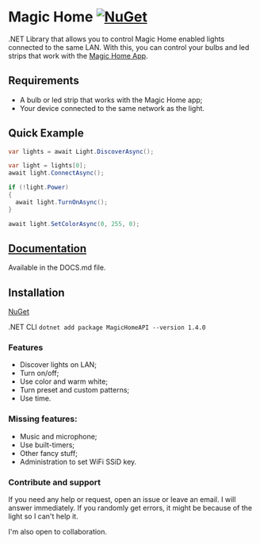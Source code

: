 # Magic Home [![NuGet](https://img.shields.io/badge/NuGet-1.4.0-brightgreen.svg)](https://www.nuget.org/packages/MagicHomeAPI/1.4.0)
.NET Library that allows you to control Magic Home enabled lights connected to the same LAN.
With this, you can control your bulbs and led strips that work with the [Magic Home App](https://play.google.com/store/apps/details?id=com.Zengge.LEDWifiMagicHome).

## Requirements
- A bulb or led strip that works with the Magic Home app;
- Your device connected to the same network as the light.

## Quick Example
```c#
var lights = await Light.DiscoverAsync();

var light = lights[0];
await light.ConnectAsync();

if (!light.Power)
{
  await light.TurnOnAsync();
}

await light.SetColorAsync(0, 255, 0);
```

## [Documentation](https://github.com/nathanielxd/magic-home/blob/master/DOCS.md)
Available in the DOCS.md file.

## Installation
[NuGet](https://www.nuget.org/packages/MagicHomeAPI/1.4.0)

.NET CLI `dotnet add package MagicHomeAPI --version 1.4.0`

### Features
- Discover lights on LAN;
- Turn on/off;
- Use color and warm white;
- Turn preset and custom patterns;
- Use time.

### Missing features:
- Music and microphone;
- Use built-timers;
- Other fancy stuff;
- Administration to set WiFi SSiD key.

### Contribute and support
If you need any help or request, open an issue or leave an email. I will answer immediately. If you randomly get errors, it might be because of the light so I can't help it.

I'm also open to collaboration.

